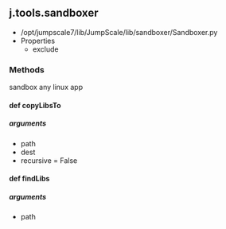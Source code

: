 <!-- toc -->
## j.tools.sandboxer

- /opt/jumpscale7/lib/JumpScale/lib/sandboxer/Sandboxer.py
- Properties
    - exclude

### Methods

sandbox any linux app

#### def copyLibsTo 

##### arguments

- path
- dest
- recursive = False

#### def findLibs 

##### arguments

- path

